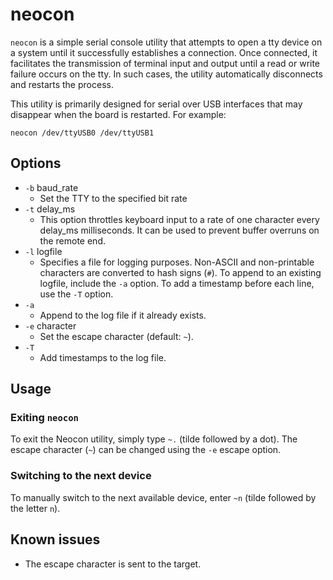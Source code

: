 # neocon

`neocon` is a simple serial console utility that attempts to open a tty device
on a system until it successfully establishes a connection. Once connected, it
facilitates the transmission of terminal input and output until a read or write
failure occurs on the tty. In such cases, the utility automatically disconnects
and restarts the process.

This utility is primarily designed for serial over USB interfaces that may
disappear when the board is restarted. For example:
```shell
neocon /dev/ttyUSB0 /dev/ttyUSB1
```

## Options

* `-b` baud\_rate
  - Set the TTY to the specified bit rate
* `-t` delay\_ms
  - This option throttles keyboard input to a rate of one character every
    delay\_ms milliseconds. It can be used to prevent buffer overruns on the
    remote end.
* `-l` logfile
  - Specifies a file for logging purposes. Non-ASCII and non-printable
    characters are converted to hash signs (`#`). To append to an existing
    logfile, include the `-a` option. To add a timestamp before each line,
    use the `-T` option.
* `-a`
  - Append to the log file if it already exists.
* `-e` character
  - Set the escape character (default: `~`).
* `-T`
  - Add timestamps to the log file.

## Usage

### Exiting `neocon`

To exit the Neocon utility, simply type `~.` (tilde followed by a dot).
The escape character (`~`) can be changed using the `-e` escape option.

### Switching to the next device

To manually switch to the next available device, enter `~n` (tilde followed by
the letter `n`).

## Known issues
- The escape character is sent to the target.
